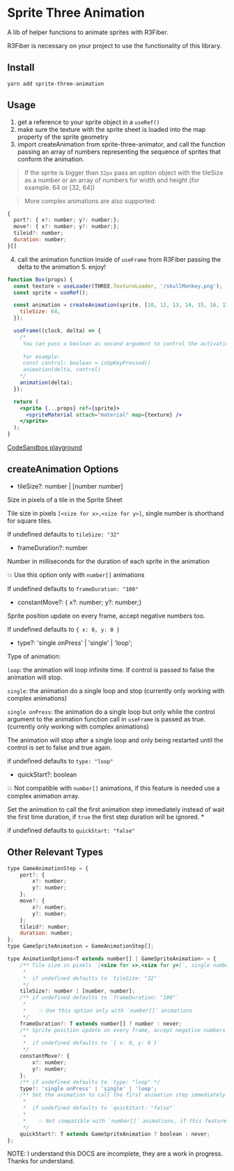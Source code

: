 # Sprite Three Animation

A lib of helper functions to animate sprites with R3Fiber.

R3Fiber is necessary on your project to use the functionality of this library.

## Install

```
yarn add sprite-three-animation
```

## Usage

1. get a reference to your sprite object in a `useRef()`
2. make sure the texture with the sprite sheet is loaded into the map property of the sprite geometry
3. import createAnimation from sprite-three-animator, and call the function passing an array of numbers representing the sequence of sprites that conform the animation.

> If the sprite is bigger than `32px` pass an option object with the tileSize as a number or an array of numbers for width and height (for example. 64 or [32, 64])

> More complex animations are also supported:

```js
{
  port?: { x?: number; y?: number;};
  move?: { x?: number; y?: number;};
  tileid?: number;
  duration: number;
}[]
```

4. call the animation function inside of `useFrame` from R3Fiber passing the delta to the animation 5. enjoy!

```jsx
function Box(props) {
  const texture = useLoader(THREE.TextureLoader, '/skullMonkey.png');
  const sprite = useRef();

  const animation = createAnimation(sprite, [10, 12, 13, 14, 15, 16, 17], {
    tileSize: 64,
  });

  useFrame((clock, delta) => {
    /* 
     You can pass a boolean as second argument to control the activation of the animation. see type options for more info.
   
     for example:
     const control: boolean = isUpKeyPressed() 
     animation(delta, control)
    */
    animation(delta);
  });

  return (
    <sprite {...props} ref={sprite}>
      <spriteMaterial attach="material" map={texture} />
    </sprite>
  );
}
```

[CodeSandbox playground](https://codesandbox.io/s/test-sprite-animation-blm62p?runonclick=1&file=/src/Game.js)

## createAnimation Options

- tileSize?: number | [number number]

Size in pixels of a tile in the Sprite Sheet

Tile size in pixels `[<size for x>,<size for y>]`, single number is shorthand for square tiles.

If undefined defaults to `tileSize: "32"`

- frameDuration?: number

Number in milliseconds for the duration of each sprite in the animation

💥 Use this option only with `number[]` animations

If undefined defaults to `frameDuration: "100"`

- constantMove?: { x?: number; y?: number;}

Sprite position update on every frame, accept negative numbers too.

If undefined defaults to `{ x: 0, y: 0 }`

- type?: 'single onPress' | 'single' | 'loop';

Type of animation:

`loop`: the animation will loop infinite time. If control is passed to false the animation will stop.

`single`: the animation do a single loop and stop (currently only working with complex animations)

`single onPress`: the animation do a single loop but only while the control argument to the animation function call in `useFrame` is passed as true. (currently only working with complex animations)

The animation will stop after a single loop and only being restarted until the control is set to false and true again.

if undefined defaults to `type: "loop"`

- quickStart?: boolean

💥 Not compatible with `number[]` animations, if this feature is needed use a complex animation array.

Set the animation to call the first animation step immediately instead of wait the first time duration, if `true` the first step duration will be ignored. \*

if undefined defaults to `quickStart: "false"`

## Other Relevant Types

```js
type GameAnimationStep = {
    port?: {
        x?: number;
        y?: number;
    };
    move?: {
        x?: number;
        y?: number;
    };
    tileid?: number;
    duration: number;
};
type GameSpriteAnimation = GameAnimationStep[];

type AnimationOptions<T extends number[] | GameSpriteAnimation> = {
    /** Tile size in pixels `[<size for x>,<size for y>]`, single number is shorthand for square tiles.
     *
     *  if undefined defaults to `tileSize: "32"`
     */
    tileSize?: number | [number, number];
    /** if undefined defaults to `frameDuration: "100"`
     *
     *    💥 Use this option only with `number[]` animations
     */
    frameDuration?: T extends number[] ? number : never;
    /** Sprite position update on every frame, accept negative numbers too.
     *
     *  if undefined defaults to `{ x: 0, y: 0 }`
     */
    constantMove?: {
        x?: number;
        y?: number;
    };
    /** if undefined defaults to `type: "loop"`*/
    type?: 'single onPress' | 'single' | 'loop';
    /** Set the animation to call the first animation step immediately instead of wait the first time duration, if `true` the first step duration will be ignored.
     *
     *  if undefined defaults to `quickStart: "false"`
     *
     *    💥 Not compatible with `number[]` animations, if this feature is needed use a complex animation array.
     */
    quickStart?: T extends GameSpriteAnimation ? boolean : never;
};
```

NOTE: I understand this DOCS are incomplete, they are a work in progress. Thanks for understand.
